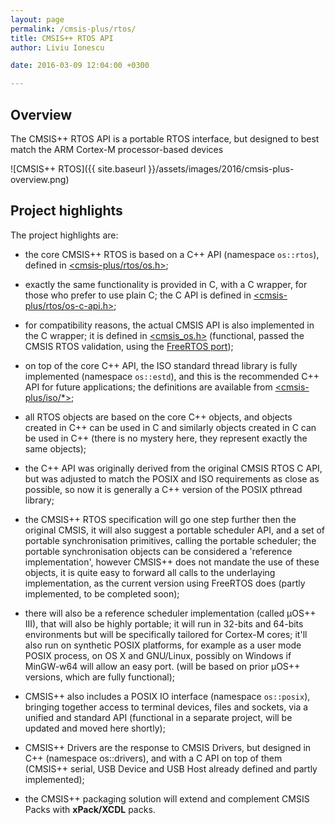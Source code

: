 ```yaml
---
layout: page
permalink: /cmsis-plus/rtos/
title: CMSIS++ RTOS API
author: Liviu Ionescu

date: 2016-03-09 12:04:00 +0300

---
```


## Overview

The CMSIS++ RTOS API is a portable RTOS interface, but designed to best match the ARM Cortex-M processor-based devices

![CMSIS++ RTOS]({{ site.baseurl }}/assets/images/2016/cmsis-plus-overview.png)

## Project highlights

The project highlights are:

- the core CMSIS++ RTOS is based on a C++ API (namespace `os::rtos`), defined in [<cmsis-plus/rtos/os.h>](https://github.com/micro-os-plus/cmsis-plus/blob/xpack/include/cmsis-plus/rtos/os.h);

- exactly the same functionality is provided in C, with a C wrapper, for those who prefer to use plain C; the C API is defined in [<cmsis-plus/rtos/os-c-api.h>](https://github.com/micro-os-plus/cmsis-plus/blob/xpack/include/cmsis-plus/rtos/os-c-api.h);

- for compatibility reasons, the actual CMSIS API is also implemented in the C wrapper; it is defined in [<cmsis\_os.h>](https://github.com/micro-os-plus/cmsis-plus/blob/xpack/include/cmsis-plus/legacy/cmsis_os.h) (functional, passed the CMSIS RTOS validation, using the [FreeRTOS port](https://github.com/xpacks/freertos/blob/xpack/cmsis-plus/include/cmsis-plus/rtos/port/os-inlines.h));

- on top of the core C++ API, the ISO standard thread library is fully implemented (namespace `os::estd`), and this is the recommended C++ API for future applications; the definitions are available from [<cmsis-plus/iso/*>](https://github.com/micro-os-plus/cmsis-plus/tree/xpack/include/cmsis-plus/iso);

- all RTOS objects are based on the core C++ objects, and objects created in C++ can be used in C and similarly objects created in C can be used in C++ (there is no mystery here, they represent exactly the same objects);

- the C++ API was originally derived from the original CMSIS RTOS C API, but was adjusted to match the POSIX and ISO requirements as close as possible, so now it is generally a C++ version of the POSIX pthread library;

- the CMSIS++ RTOS specification will go one step further then the original CMSIS, it will also suggest a portable scheduler API, and a set of portable synchronisation primitives, calling the portable scheduler; the portable synchronisation objects can be considered a 'reference implementation', however CMSIS++ does not mandate the use of these objects, it is quite easy to forward all calls to the underlaying implementation, as the current version using FreeRTOS does (partly implemented, to be completed soon);

- there will also be a reference scheduler implementation (called µOS++ III), that will also be highly portable; it will run in 32-bits and 64-bits environments but will be specifically tailored for Cortex-M cores; it'll also run on synthetic POSIX platforms, for example as a user mode POSIX process, on OS X and GNU/Linux, possibly on Windows if MinGW-w64 will allow an easy port. (will be based on prior µOS++ versions, which are fully functional);

- CMSIS++ also includes a POSIX IO interface (namespace `os::posix`), bringing together access to terminal devices, files and sockets, via a unified and standard API (functional in a separate project, will be updated and moved here shortly);

- CMSIS++ Drivers are the response to CMSIS Drivers, but designed in C++ (namespace os::drivers), and with a C API on top of them (CMSIS++ serial, USB Device and USB Host already defined and partly implemented);

- the CMSIS++ packaging solution will extend and complement CMSIS Packs with **xPack/XCDL** packs.
